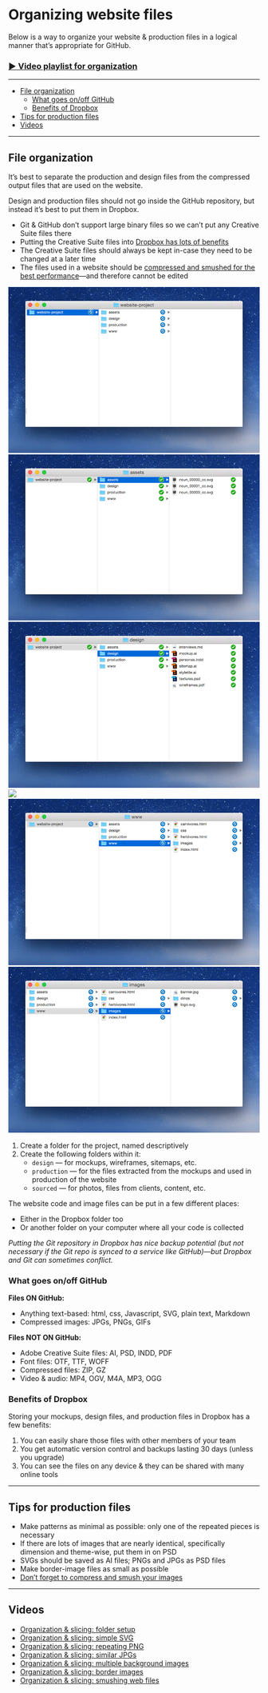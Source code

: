 # Organizing website files

Below is a way to organize your website & production files in a logical manner that’s appropriate for GitHub.

### [▶ Video playlist for organization](https://www.youtube.com/watch?v=V3xDoXeq0ic&list=PLWjCJDeWfDdfJhlnFDLwCu4GZ_2lfuMMx)

---

- [File organization](#file-organization)
	- [What goes on/off GitHub](#what-goes-onoff-github)
	- [Benefits of Dropbox](#benefits-of-dropbox)
- [Tips for production files](#tips-for-production-files)
- [Videos](#videos)

---

## File organization

It’s best to separate the production and design files from the compressed output files that are used on the website.

Design and production files should not go inside the GitHub repository, but instead it’s best to put them in Dropbox.

- Git & GitHub don’t support large binary files so we can’t put any Creative Suite files there
- Putting the Creative Suite files into [Dropbox has lots of benefits](#benefits-of-dropbox)
- The Creative Suite files should always be kept in-case they need to be changed at a later time
- The files used in a website should be [compressed and smushed for the best performance](../performance/)—and therefore cannot be edited

![](readme-screenshots/root.jpg)
![](readme-screenshots/assets.jpg)
![](readme-screenshots/design.jpg)
![](readme-screenshots/production.jpg)
![](readme-screenshots/www.jpg)
![](readme-screenshots/www-images.jpg)

1. Create a folder for the project, named descriptively
2. Create the following folders within it:
	- `design` — for mockups, wireframes, sitemaps, etc.
	- `production` — for the files extracted from the mockups and used in production of the website
	- `sourced` — for photos, files from clients, content, etc.

The website code and image files can be put in a few different places:

- Either in the Dropbox folder too
- Or another folder on your computer where all your code is collected

*Putting the Git repository in Dropbox has nice backup potential (but not necessary if the Git repo is synced to a service like GitHub)—but Dropbox and Git can sometimes conflict.*

### What goes on/off GitHub

**Files ON GitHub:**

- Anything text-based: html, css, Javascript, SVG, plain text, Markdown
- Compressed images: JPGs, PNGs, GIFs

**Files NOT ON GitHub:**

- Adobe Creative Suite files: AI, PSD, INDD, PDF
- Font files: OTF, TTF, WOFF
- Compressed files: ZIP, GZ
- Video & audio: MP4, OGV, M4A, MP3, OGG

### Benefits of Dropbox

Storing your mockups, design files, and production files in Dropbox has a few benefits:

1. You can easily share those files with other members of your team
2. You get automatic version control and backups lasting 30 days (unless you upgrade)
3. You can see the files on any device & they can be shared with many online tools

---

## Tips for production files

- Make patterns as minimal as possible: only one of the repeated pieces is necessary
- If there are lots of images that are nearly identical, specifically dimension and theme-wise, put them in on PSD
- SVGs should be saved as AI files; PNGs and JPGs as PSD files
- Make border-image files as small as possible
- [Don’t forget to compress and smush your images](../image-formats/#image-smushing)

---

## Videos

- [Organization & slicing: folder setup](https://www.youtube.com/watch?v=V3xDoXeq0ic&list=PLWjCJDeWfDdfJhlnFDLwCu4GZ_2lfuMMx&index=1)
- [Organization & slicing: simple SVG](https://www.youtube.com/watch?v=f_5DAiemrCA&list=PLWjCJDeWfDdfJhlnFDLwCu4GZ_2lfuMMx&index=2)
- [Organization & slicing: repeating PNG](https://www.youtube.com/watch?v=UG3dTYGPmrA&list=PLWjCJDeWfDdfJhlnFDLwCu4GZ_2lfuMMx&index=3)
- [Organization & slicing: similar JPGs](https://www.youtube.com/watch?v=R0wMJlBkWFo&list=PLWjCJDeWfDdfJhlnFDLwCu4GZ_2lfuMMx&index=4)
- [Organization & slicing: multiple background images ](https://www.youtube.com/watch?v=7O0qbOHMCns&list=PLWjCJDeWfDdfJhlnFDLwCu4GZ_2lfuMMx&index=5)
- [Organization & slicing: border images](https://www.youtube.com/watch?v=KLfbdwlsFaY&list=PLWjCJDeWfDdfJhlnFDLwCu4GZ_2lfuMMx&index=6)
- [Organization & slicing: smushing web files](https://www.youtube.com/watch?v=aU61Qcf_2io&list=PLWjCJDeWfDdfJhlnFDLwCu4GZ_2lfuMMx&index=7)
